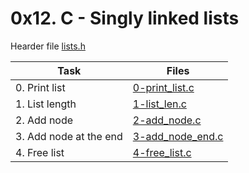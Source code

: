 # 0x12. C - Singly linked lists

Hearder file [lists.h](./lists.h)

|Task|Files|
|----|-----|
|0. Print list|[0-print_list.c](./0-print_list.c)|
|1. List length|[1-list_len.c](./1-list_len.c)|
|2. Add node|[2-add_node.c](./2-add_node.c)|
|3. Add node at the end|[3-add_node_end.c](./3-add_node_end.c)|
|4. Free list|[4-free_list.c](./4-free_list.c)|

